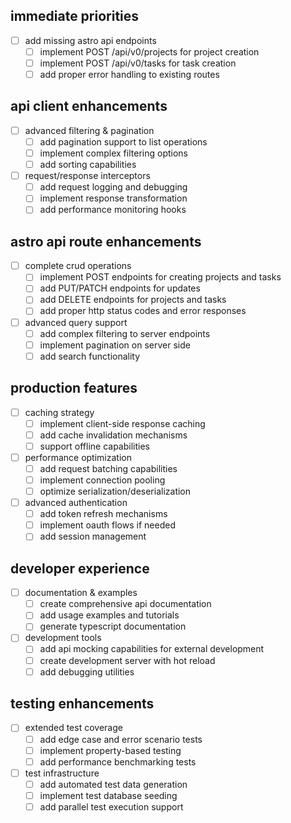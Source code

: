 ## immediate priorities

- [ ] add missing astro api endpoints
  - [ ] implement POST /api/v0/projects for project creation
  - [ ] implement POST /api/v0/tasks for task creation
  - [ ] add proper error handling to existing routes

## api client enhancements


- [ ] advanced filtering & pagination
  - [ ] add pagination support to list operations
  - [ ] implement complex filtering options
  - [ ] add sorting capabilities

- [ ] request/response interceptors
  - [ ] add request logging and debugging
  - [ ] implement response transformation
  - [ ] add performance monitoring hooks

## astro api route enhancements

- [ ] complete crud operations
  - [ ] implement POST endpoints for creating projects and tasks
  - [ ] add PUT/PATCH endpoints for updates
  - [ ] add DELETE endpoints for projects and tasks
  - [ ] add proper http status codes and error responses

- [ ] advanced query support
  - [ ] add complex filtering to server endpoints
  - [ ] implement pagination on server side
  - [ ] add search functionality

## production features

- [ ] caching strategy
  - [ ] implement client-side response caching
  - [ ] add cache invalidation mechanisms
  - [ ] support offline capabilities

- [ ] performance optimization
  - [ ] add request batching capabilities
  - [ ] implement connection pooling
  - [ ] optimize serialization/deserialization

- [ ] advanced authentication
  - [ ] add token refresh mechanisms
  - [ ] implement oauth flows if needed
  - [ ] add session management

## developer experience

- [ ] documentation & examples
  - [ ] create comprehensive api documentation
  - [ ] add usage examples and tutorials
  - [ ] generate typescript documentation

- [ ] development tools
  - [ ] add api mocking capabilities for external development
  - [ ] create development server with hot reload
  - [ ] add debugging utilities

## testing enhancements

- [ ] extended test coverage
  - [ ] add edge case and error scenario tests
  - [ ] implement property-based testing
  - [ ] add performance benchmarking tests

- [ ] test infrastructure
  - [ ] add automated test data generation
  - [ ] implement test database seeding
  - [ ] add parallel test execution support